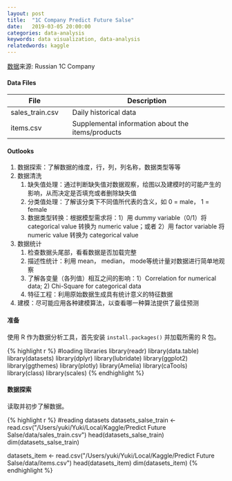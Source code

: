 ```yaml
---
layout: post
title:  "1C Company Predict Future Salse"
date:   2019-03-05 20:00:00
categories: data-analysis
keywords: data visualization, data-analysis
relatedwords: kaggle
---
```


[数据](\assets\2019-03-05-kaggle-1c-compamy\data.zip)来源: Russian 1C Company

#### Data Files

|       File      |    |     Description     |
| --------------- | -- |-------------------- |
| sales_train.csv |    |Daily historical data|
| items.csv	      |    |Supplemental information about the items/products|

#### Outlooks

1. 数据探索：了解数据的维度，行，列，列名称，数据类型等等
2. 数据清洗
	1. 缺失值处理：通过判断缺失值对数据观察，绘图以及建模时的可能产生的影响，从而决定是否填充或者删除缺失值
	2. 分类值处理：了解该分类下不同值所代表的含义，如 0 = male， 1 = female
	3. 数据类型转换：根据模型需求将：1）用 dummy variable（0/1）将 categorical value 转换为 numeric value；或者 2）用 factor variable 将 numeric value 转换为 categorical value
3. 数据统计
	1. 检查数据头尾部，看看数据是否加载完整
	2. 描述性统计：利用 mean， median， mode等统计量对数据进行简单地观察
	3. 了解各变量（各列值）相互之间的影响：1）Correlation for numerical data; 2) Chi-Square for categorical data
	4. 特征工程：利用原始数据生成具有统计意义的特征数据
4. 建模：尽可能应用各种建模算法，以查看哪一种算法提供了最佳预测

#### 准备
使用 R 作为数据分析工具，首先安装 ```install.packages()``` 并加载所需的 R 包。

{% highlight r %} 
#loading libraries
library(readr)
library(data.table)
library(datasets)
library(dplyr)
library(lubridate)
library(ggplot2)
library(ggthemes)
library(plotly)
library(Amelia)
library(caTools)
library(class)
library(scales)
{% endhighlight %}

#### 数据探索

读取并初步了解数据。

{% highlight r %} 
#reading datasets
datasets_salse_train <- read.csv("/Users/yuki/Yuki/Local/Kaggle/Predict Future Salse/data/sales_train.csv")
head(datasets_salse_train)
dim(datasets_salse_train)

datasets_item <- read.csv("/Users/yuki/Yuki/Local/Kaggle/Predict Future Salse/data/items.csv")
head(datasets_item)
dim(datasets_item)
{% endhighlight %}